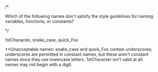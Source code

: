 /*

Which of the following names don't satisfy the style guidelines for naming variables, functions, or constants?

*/


1stCharacter, snake_case, quick_Fox

**Unacceptable names: snake_case and quick_Fox contain underscores; underscores are permitted in constant names, but these aren't constant names since they use lowercase letters. 1stCharacter isn't valid at all: names may not begin with a digit.
